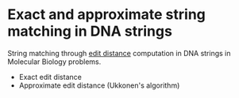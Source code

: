 # Exact and approximate string matching in DNA strings
String matching through [edit distance](http://en.wikipedia.org/wiki/Edit_distance) computation in DNA strings in Molecular Biology problems. 

* Exact edit distance
* Approximate edit distance (Ukkonen's algorithm)
